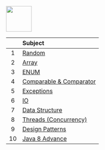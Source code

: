 <img src="https://img.shields.io/badge/-JAVA%20-brightgreen" height=70px>

|     |  Subject           |
|:---:|:------------------------------| 
|  1  |[Random](https://github.com/sshalem/JAVA/tree/master/_1_Random)   | 
|  2  |[Array](https://github.com/sshalem/JAVA/tree/master/_2_Arrays)  |   
|  3  |[ENUM](https://github.com/sshalem/JAVA/tree/master/_3_enum)  |   
|  4  |[Comparable & Comparator](https://github.com/sshalem/JAVA/tree/master/_4_Comparable_and_Comparator)  |   
|  5  |[Exceptions](https://github.com/sshalem/JAVA/tree/master/_5_Exceptions)  |   
|  6  |[IO](https://github.com/sshalem/JAVA/tree/master/_6_IO)    | 
|  7  |[Data Structure](https://github.com/sshalem/JAVA/tree/master/_7_Data_Structure)  |   
|  8  |[Threads (Concurrency)](https://github.com/sshalem/JAVA/tree/master/_8_Threads_Java_Concurrency) | 
|  9  |[Design Patterns](https://github.com/sshalem/JAVA/tree/master/_9_Design_Patterns) |   
|  10 |[Java 8 Advance](https://github.com/sshalem/JAVA/tree/master/__10_JAVA_8_Advance) | 


